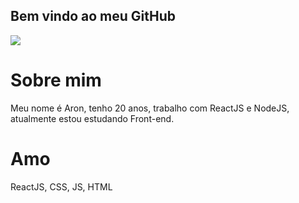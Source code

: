 ## Bem vindo ao meu GitHub

<img src="https://media1.tenor.com/images/cf20ebeadcadcd54e6778dac16357644/tenor.gif?itemid=10805514">

# Sobre mim
 Meu nome é Aron, tenho 20 anos, trabalho com ReactJS e NodeJS, atualmente estou estudando Front-end.

# Amo

ReactJS, CSS, JS, HTML
